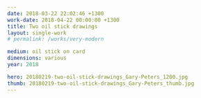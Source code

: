 ```yaml
---
date: 2018-03-22 22:02:46 +1300
work-date: 2018-04-22 00:00:00 +1300
title: Two oil stick drawings
layout: single-work
# permalink: /works/very-modern

medium: oil stick on card
dimensions: various
year: 2018

hero: 20180219-two-oil-stick-drawings_Gary-Peters_1200.jpg
thumb: 20180219-two-oil-stick-drawings_Gary-Peters_thumb.jpg
---
```

